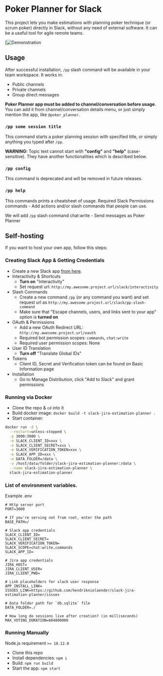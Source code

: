 # Poker Planner for Slack

This project lets you make estimations with planning poker technique (or scrum poker) directly in Slack, without any need of external software.
It can be a useful tool for agile remote teams.

[![Demonstration](./assets/demo.gif)

## Usage

After successful installation, `/pp` slash command will be available in your team workspace. It works in:
- Public channels
- Private channels
- Group direct messages

**Poker Planner app must be added to channel/conversation before usage.** You can add it from channel/conversation details menu, or just simply mention the app, like `@poker_planner`.

### `/pp some session title`
This command starts a poker planning session with specified title, or simply anything you typed after `/pp`.

**WARNING:** Topic text cannot start with **"config"** and **"help"** (case-sensitive). They have another functionalities which is described below.

### `/pp config`
This command is deprecated and will be removed in future releases.

### `/pp help`
This commands prints a cheatsheet of usage.
Required Slack Permissions
commands - Add actions and/or slash commands that people can use.

We will add `/pp` slash command
chat:write - Send messages as Poker Planner
## Self-hosting

If you want to host your own app, follow this steps:

### Creating Slack App & Getting Credentials

- Create a new Slack app [from here](https://api.slack.com/apps).
- Interactivity & Shortcuts
  - **Turn on** "Interactivity"
  - Set request url: `http://my.awesome.project.url/slack/interactivity`
- Slash Commands
  - Create a new command `/pp` (or any command you want) and set request url as `http://my.awesome.project.url/slack/pp-slash-command`
  - Make sure that "Escape channels, users, and links sent to your app" option is **turned on**
- OAuth & Permissions
  - Add a new OAuth Redirect URL: `http://my.awesome.project.url/oauth`
  - Required bot permission scopes: `commands`, `chat:write`
  - Required user permission scopes: None
- User ID Translation
  - **Turn off** "Translate Global IDs"
- Tokens
  - Client ID, Secret and Verification token can be found on Basic Information page
- Installation
  - Go to Manage Distribution, click "Add to Slack" and grant permissions

### Running via Docker

- Clone the repo & `cd` into it
- Build docker image: `docker build -t slack-jira-estimation-planner .`
- Start container:
```sh
docker run -d \
  --restart=unless-stopped \
  -p 3000:3000 \
  -e SLACK_CLIENT_ID=xxx \
  -e SLACK_CLIENT_SECRET=xxx \
  -e SLACK_VERIFICATION_TOKEN=xxx \
  -e SLACK_APP_ID=xxx \
  -e DATA_FOLDER=/data \
  -v /host/data/folder/slack-jira-estimation-planner:/data \
  --name slack-jira-estimation-planner \
  slack-jira-estimation-planner
```

### List of environment variables. 
Example .env
```
# Http server port
PORT=3000

# If you're serving not from root, enter the path
BASE_PATH=/

# Slack app credentials
SLACK_CLIENT_ID=
SLACK_CLIENT_SECRET=
SLACK_VERIFICATION_TOKEN=
SLACK_SCOPE=chat:write,commands
SLACK_APP_ID=

# Jira app credentials
JIRA_HOST=
JIRA_CLIENT_USER=
JIRA_CLIENT_PWD=

# Link placeholders for slack user response
APP_INSTALL_LINK=
ISSUES_LINK=https://github.com/hendriknielaender/slack-jira-estimation-planner/issues

# Data folder path for `db.sqlite` file
DATA_FOLDER=./

# How long do sessions live after creation? (in milliseconds)
MAX_VOTING_DURATION=604800000
```

### Running Manually

Node.js requirement `>= 18.12.0`

- Clone this repo
- Install dependencies: `npm i`
- Build: `npm run build`
- Start the app: `npm start`

